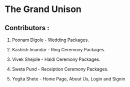 # The Grand Unison

## Contributors :

1. Poonam Digole - Wedding Packages.

2. Kashish  Imandar - Ring Ceremony Packages.

3. Vivek Shejole - Haldi Ceremony Packages.

4. Sweta Pund - Receiption Ceremony Packages.

5. Yogita Shete - Home Page, About Us, Login and Signin
